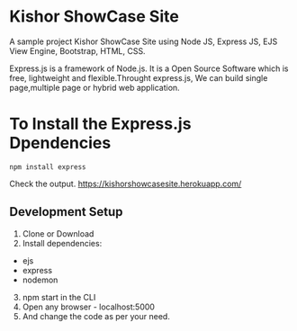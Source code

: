 # Kishor ShowCase Site
A sample project Kishor ShowCase Site using Node JS, Express JS, EJS View Engine, Bootstrap, HTML, CSS.

Express.js is a framework of Node.js. It is a Open Source Software which is free, lightweight and flexible.Throught express.js, We can build single page,multiple page or hybrid web application.
# To Install the Express.js Dpendencies
```npm install express ```

Check the output.
https://kishorshowcasesite.herokuapp.com/

## Development Setup

1. Clone or Download
2. Install dependencies: 
-  ejs
-  express
-  nodemon
3. npm start in the CLI
4. Open any browser - localhost:5000
5. And change the code as per your need.
